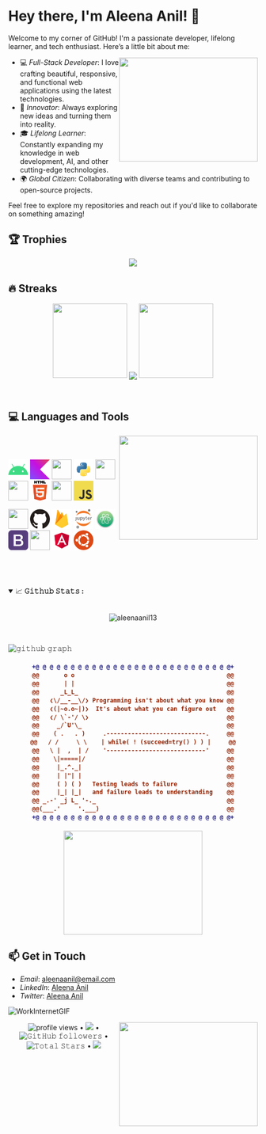 # Hey there, I'm Aleena Anil! 👋


Welcome to my corner of GitHub! I'm a passionate developer, lifelong learner, and tech enthusiast. Here’s a little bit about me:

<img align="right" src="https://media.tenor.com/iviIq2uXz-kAAAAj/work-office.gif" width="280px" height="210px">

- 💻 *Full-Stack Developer*: I love crafting beautiful, responsive, and functional web applications using the latest technologies.
- 🚀 *Innovator*: Always exploring new ideas and turning them into reality.
- 🎓 *Lifelong Learner*: Constantly expanding my knowledge in web development, AI, and other cutting-edge technologies.
- 🌍 *Global Citizen*: Collaborating with diverse teams and contributing to open-source projects.

Feel free to explore my repositories and reach out if you'd like to collaborate on something amazing!


  
 ## 🏆 Trophies

<div align="center">
  
![](https://github-trophies.vercel.app/?username=aleenaanil13&theme=dark_dimmed&no-frame=true&no-bg=true&margin-w=4)

</div>

## 🔥 Streaks
  
  <p align="center">
    <img height="150" width="150" src="https://github.com/JayantGoel001/JayantGoel001/raw/master/WEBP/left.webp"/>
    <img align="center" src="https://github-readme-streak-stats.herokuapp.com/?user=aleenaanil13&theme=dark&hide_border=true"/>
    <img height="150" width="150" src="https://github.com/JayantGoel001/JayantGoel001/raw/master/WEBP/right.webp"/>
  </p>


  
  
  <br/>
  
  ## 💻 Languages and Tools  

  <img align="right" src="https://media.tenor.com/PX1doq1mxnYAAAAM/girl-hacker.gif" width="280px" height="210px">
  
  <br/>
  <br/>
  
  
  
  <code><img height="40" width="40" src="https://raw.githubusercontent.com/github/explore/80688e429a7d4ef2fca1e82350fe8e3517d3494d/topics/android/android.png"/></code>
  <code><img height="40" width="40" src="https://raw.githubusercontent.com/github/explore/80688e429a7d4ef2fca1e82350fe8e3517d3494d/topics/kotlin/kotlin.png"/></code>
  <code><img height="40" width="40" src="https://images.vexels.com/media/users/3/166401/isolated/preview/b82aa7ac3f736dd78570dd3fa3fa9e24-java-programming-language-icon-by-vexels.png"/></code>
  <code><img height="40" width="40" src="https://raw.githubusercontent.com/github/explore/80688e429a7d4ef2fca1e82350fe8e3517d3494d/topics/python/python.png"/></code>
  <code><img height="40" width="40" src="https://www.naveedashfaq.me/img/c++.png"/></code>
  <code><img height="40" width="40" src="https://cdn.iconscout.com/icon/free/png-512/c-programming-569564.png"/></code>
  <code><img height="40" width="40" src="https://raw.githubusercontent.com/github/explore/80688e429a7d4ef2fca1e82350fe8e3517d3494d/topics/html/html.png"/></code>
  <code><img height="40" width="40" src="https://cdn.iconscout.com/icon/free/png-256/css-131-722685.png"/></code>
  <code><img height="40" width="40" src="https://raw.githubusercontent.com/github/explore/80688e429a7d4ef2fca1e82350fe8e3517d3494d/topics/javascript/javascript.png"/></code>
  
  
  
  <code><img height="40" width="40" src="https://upload.wikimedia.org/wikipedia/commons/thumb/3/3f/Git_icon.svg/1024px-Git_icon.svg.png"/></code>
  <code><img height="40" width="40" src="https://raw.githubusercontent.com/github/explore/80688e429a7d4ef2fca1e82350fe8e3517d3494d/topics/github-api/github-api.png"/></code>
  <code><img height="40" width="40" src="https://raw.githubusercontent.com/github/explore/80688e429a7d4ef2fca1e82350fe8e3517d3494d/topics/firebase/firebase.png"/></code>
  <code><img height="40" width="40" src="https://raw.githubusercontent.com/github/explore/80688e429a7d4ef2fca1e82350fe8e3517d3494d/topics/jupyter-notebook/jupyter-notebook.png"/></code>
  <code><img height="40" width="40" src="https://raw.githubusercontent.com/github/explore/80688e429a7d4ef2fca1e82350fe8e3517d3494d/topics/atom/atom.png"/></code>
  <code><img height="40" width="40" src="https://raw.githubusercontent.com/github/explore/80688e429a7d4ef2fca1e82350fe8e3517d3494d/topics/bootstrap/bootstrap.png"/></code>
  <code><img height="40" width="40" src="https://encrypted-tbn0.gstatic.com/images?q=tbn:ANd9GcRT1PKsfJXnxOqnTRiIZ8VcdJDYBXD-qZnnpw&usqp=CAU"/></code>
  <code><img height="40" width="40" src="https://raw.githubusercontent.com/github/explore/80688e429a7d4ef2fca1e82350fe8e3517d3494d/topics/angular/angular.png"/></code>
  <code><img height="40" width="40" src="https://raw.githubusercontent.com/github/explore/80688e429a7d4ef2fca1e82350fe8e3517d3494d/topics/ubuntu/ubuntu.png"/></code>
  
  
  <br/>
  
  #
  
  <details open="">
  <summary>
    <g-emoji class="g-emoji" alias="chart_with_upwards_trend" fallback-src="https://github.githubassets.com/images/icons/emoji/unicode/1f4c8.png">📈</g-emoji>
    <strong>𝙶𝚒𝚝𝚑𝚞𝚋 𝚂𝚝𝚊𝚝𝚜 : </strong>
  </summary>
  <br/>
  
  <p align="center">
<img align="" height='150px' src="https://github-readme-stats-aryashah2k.vercel.app/api?username=aleenaanil13&hide_title=true&show_icons=true&theme=gotham&include_all_commits=true" alt="aleenaanil13" />
</p>
<br>
  
  ![𝚐𝚒𝚝𝚑𝚞𝚋 𝚐𝚛𝚊𝚙𝚑](https://github-readme-activity-graph.vercel.app/graph?username=aleenaanil13&theme=react-dark&hide_border=true&area=true)
  
  
  <h4 align="center">
    
  ```diff
  +@ @ @ @ @ @ @ @ @ @ @ @ @ @ @ @ @ @ @ @ @ @ @ @ @ @ @ @+
  @@       o o                                           @@
  @@       | |                                           @@
  @@      _L_L_                                          @@
  @@   ❮\/__-__\/❯ Programming isn't about what you know @@
  @@   ❮(|~o.o~|)❯  It's about what you can figure out   @@
  @@   ❮/ \`-'/ \❯                                       @@
  @@     _/`U'\_                                         @@
  @@    ( .   . )     .----------------------------.     @@
  @@   / /     \ \    | while( ! (succeed=try() ) ) |     @@
  @@   \ |  ,  | /    '----------------------------'     @@
  @@    \|=====|/                                        @@
  @@     |_.^._|                                         @@
  @@     | |"| |                                         @@
  @@     ( ) ( )   Testing leads to failure              @@
  @@     |_| |_|   and failure leads to understanding    @@
  @@ _.-' _j L_ '-._                                     @@
  @@(___.'     '.___)                                    @@
  +@ @ @ @ @ @ @ @ @ @ @ @ @ @ @ @ @ @ @ @ @ @ @ @ @ @ @ @+
  ```
  
  </h4>  

  
 <div align="center">
  <img align="center" src="https://miro.medium.com/v2/resize:fit:960/1*on4XhJpeIN07Anf-FInefA.gif" width="280px" height="210px">
 </div>


## 📫 Get in Touch
- *Email*: [aleenaanil@email.com](mailto:aleenaanil@email.com)
- *LinkedIn*: [Aleena Anil](https://www.linkedin.com/in/aleenaanil13)
- *Twitter*: [Aleena Anil](https://twitter.com/aleena_anil13)

![WorkInternetGIF](https://github.com/aleenaanil13/aleenaanil13/assets/114851771/226f8ba2-9477-4b82-b460-53b3ecf7f5f7)


<img align="right" src="https://th.bing.com/th/id/OIG3.TWSOtq7CAzu8OEZnB3EY?w=1024&h=1024&rs=1&pid=ImgDetMain" width="280px" height="210px">









<p align="center">
    <img alt = "profile views" src="https://komarev.com/ghpvc/?username=aleenaanil13&style=flat&color=blue"/> •   
    <a href="https://user-badge.committers.top/india_private/aleenaanil13"><img src="https://user-badge.committers.top/india_private/aleenaanil13.svg"/></a> •
    <img alt="𝙶𝚒𝚝𝙷𝚞𝚋 𝚏𝚘𝚕𝚕𝚘𝚠𝚎𝚛𝚜" src="https://img.shields.io/github/followers/aleenaanil13?label=Followers&style=social"/> •
    <img src="https://img.shields.io/github/stars/aleenaanil13?label=Stars" alt="𝚃𝚘𝚝𝚊𝚕 𝚂𝚝𝚊𝚛𝚜"/> •
    <a href="https://github.com/sponsors/aleenaanil13"><img src="https://img.shields.io/static/v1?label=Sponsor&message=%E2%9D%A4&logo=GitHub&color=%23fe8e86"/></a>
  </p>
  <!-- <p align="center">
    <code>
      <img src="https://img.shields.io/badge/dynamic/json?label=Gitwar%20Profile%20Score&style=for-the-badge&color=ee6f57&logo=github&logoColor=white&query=score&url=http%3A%2F%2Fgitwar-jayant.herokuapp.com%2Fapi%2Faleenaanil13" alt="𝙶𝚒𝚝𝚑𝚞𝚋 𝙿𝚛𝚘𝚏𝚒𝚕𝚎 𝚂𝚌𝚘𝚛𝚎">
    </code>
  </p> -->
